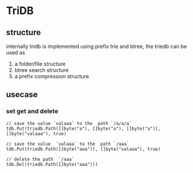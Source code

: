 # TriDB

## structure

internally tridb is implemented using prefix trie and btree, the triedb can be used as

1. a folder/file structure
2. btree search structure
3. a prefix compression structure

## usecase

### set get and delete
```
// save the value `valaaa` to the  path `/a/a/a`
tdb.Put(triedb.Path([]byte("a"), []byte("a"), []byte("a")), []byte("valaaa"), true)

// save the value  `valaaa` to the  path `/aaa`
tdb.Put(triedb.Path([]byte("aaa")), []byte("valaaa"), true)

// delete the path  `/aaa`
tdb.Del(triedb.Path([]byte("aaa")))

```

### 
